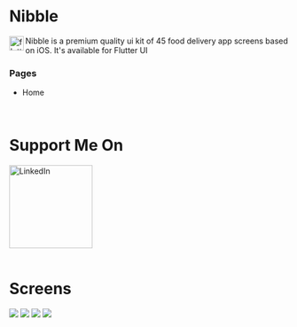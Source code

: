 # **Nibble**
<img align="left" alt="flutter" width="26px" src="https://storage.googleapis.com/cms-storage-bucket/4fd0db61df0567c0f352.png" width="150"/>
<p>Nibble is a premium quality ui kit of 45 food delivery app screens based on iOS. It's available for Flutter UI</p>

### Pages
<ul>
  <li>Home</li>
</ul>
<br/>

# **Support Me On**

<a  href="https://paypal.me/vbitsvns">
    <img  alt="LinkedIn" src="https://www.paypalobjects.com/paypal-ui/logos/svg/paypal-color.svg" width="150" />
</a>

<br/>
<br/>

# **Screens**
<img src="assets/screenshots/image1.png">
<img src="assets/screenshots/image2.png">
<img src="assets/screenshots/image3.png">
<img src="assets/screenshots/image4.png">
